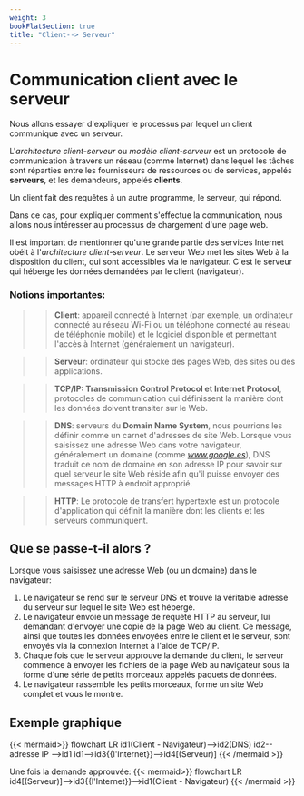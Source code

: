 ```yaml
---
weight: 3
bookFlatSection: true
title: "Client--> Serveur"
---
```


# Communication client avec le serveur

Nous allons essayer d'expliquer le processus par lequel un client communique avec un serveur.

L'*architecture client-serveur* ou *modèle client-serveur* est un protocole de communication à travers un réseau (comme Internet) dans lequel les tâches sont réparties entre les fournisseurs de ressources ou de services, appelés **serveurs**, et les demandeurs, appelés **clients**.

Un client fait des requêtes à un autre programme, le serveur, qui répond.

Dans ce cas, pour expliquer comment s'effectue la communication, nous allons nous intéresser au processus de chargement d'une page web.

Il est important de mentionner qu'une grande partie des services Internet obéit à l'*architecture client-serveur*. Le serveur Web met les sites Web à la disposition du client, qui sont accessibles via le navigateur. C'est le serveur qui héberge les données demandées par le client (navigateur).

### Notions importantes:
>> **Client**: appareil connecté à Internet (par exemple, un ordinateur connecté au réseau Wi-Fi ou un téléphone connecté au réseau de téléphonie mobile) et le logiciel disponible et permettant l'accès à Internet (généralement un navigateur).

>> **Serveur**: ordinateur qui stocke des pages Web, des sites ou des applications.

>> **TCP/IP: Transmission Control Protocol et Internet Protocol**, protocoles de communication qui définissent la manière dont les données doivent transiter sur le Web.

>> **DNS**: serveurs du **Domain Name System**, nous pourrions les définir comme un carnet d'adresses de site Web. Lorsque vous saisissez une adresse Web dans votre navigateur, généralement un domaine (comme *www.google.es*), DNS traduit ce nom de domaine en son adresse IP pour savoir sur quel serveur le site Web réside afin qu'il puisse envoyer des messages HTTP à endroit approprié.

>> **HTTP**: Le protocole de transfert hypertexte est un protocole d'application qui définit la manière dont les clients et les serveurs communiquent.

## Que se passe-t-il alors ?
Lorsque vous saisissez une adresse Web (ou un domaine) dans le navigateur:

1. Le navigateur se rend sur le serveur DNS et trouve la véritable adresse du serveur sur lequel le site Web est hébergé.
2. Le navigateur envoie un message de requête HTTP au serveur, lui demandant d'envoyer une copie de la page Web au client. Ce message, ainsi que toutes les données envoyées entre le client et le serveur, sont envoyés via la connexion Internet à l'aide de TCP/IP.
3. Chaque fois que le serveur approuve la demande du client, le serveur commence à envoyer les fichiers de la page Web au navigateur sous la forme d'une série de petits morceaux appelés paquets de données.
4. Le navigateur rassemble les petits morceaux, forme un site Web complet et vous le montre.

## Exemple graphique

{{< mermaid>}}
flowchart LR
    id1(Client - Navigateur)-->id2(DNS)
    id2-- adresse IP -->id1
    id1-->id3{{l'Internet}}-->id4[(Serveur)]
{{< /mermaid >}}

Une fois la demande approuvée:
{{< mermaid>}}
flowchart LR
    id4[(Serveur)]-->id3{{l'Internet}}-->id1(Client - Navigateur)
{{< /mermaid >}}
